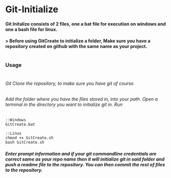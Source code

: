 # Git-Initialize 
#### Git Initalize consists of 2 files, one a bat file for execution on windows and one a bash file for linux.
#### > Before using GitCreate to initialize a folder, Make sure you have a repository created on github with the same name as your project.
#

### Usage
#
###### Git Clone the repository, to make sure you have git of course. 
###### Add the folder where you have the files stored in, into your path. Open a terminal in the directory you want to initialize git in. Run
```batch
::Windows
GitCreate.bat

::Linux
chmod +x GitCreate.sh
bash GitCreate.sh
```
##### Enter prompt information and if your git commandline credentials are correct same as your repo name then it will initialize git in said folder and push a readme file to the repository. You can then commit the rest of files to the repository.
